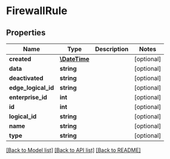 # FirewallRule

## Properties
Name | Type | Description | Notes
------------ | ------------- | ------------- | -------------
**created** | [**\DateTime**](\DateTime.md) |  | [optional] 
**data** | **string** |  | [optional] 
**deactivated** | **string** |  | [optional] 
**edge_logical_id** | **string** |  | [optional] 
**enterprise_id** | **int** |  | [optional] 
**id** | **int** |  | [optional] 
**logical_id** | **string** |  | [optional] 
**name** | **string** |  | [optional] 
**type** | **string** |  | [optional] 

[[Back to Model list]](../README.md#documentation-for-models) [[Back to API list]](../README.md#documentation-for-api-endpoints) [[Back to README]](../README.md)


